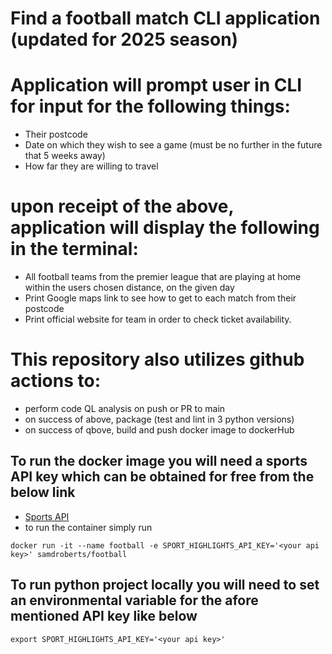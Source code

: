 # Find a football match CLI application (updated for 2025 season)

# Application will prompt user in CLI for input for the following things:
- Their postcode
- Date on which they wish to see a game (must be no further in the future that 5 weeks away)
- How far they are willing to travel

# upon receipt of the above, application will display the following in the terminal:
- All football teams from the premier league that are playing at home within the users chosen distance, on the given day
- Print Google maps link to see how to get to each match from their postcode
- Print official website for team in order to check ticket availability.

# This repository also utilizes github actions to:
- perform code QL analysis on push or PR to main
- on success of above, package (test and lint in 3 python versions)
- on success of qbove, build and push docker image to dockerHub


## To run the docker image you will need a sports API key which can be obtained for free from the below link
- [Sports API](https://rapidapi.com/highlightly-api-highlightly-api-default/api/sport-highlights-api)
- to run the container simply run
```
docker run -it --name football -e SPORT_HIGHLIGHTS_API_KEY='<your api key>' samdroberts/football
```

## To run python project locally you will need to set an environmental variable for the afore mentioned API key like below
```
export SPORT_HIGHLIGHTS_API_KEY='<your api key>'
```